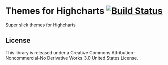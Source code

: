 Themes for Highcharts [![Build Status](https://travis-ci.org/appcues/highcharts-themes.png?branch=master)](https://travis-ci.org/appcues/highcharts-themes)
=====================

Super slick themes for Highcharts


License
-------

This library is released under a Creative Commons Attribution-Noncommercial-No Derivative Works 3.0 United States License.
